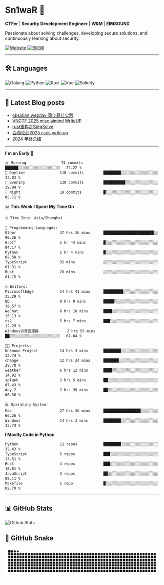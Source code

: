 # Sn1waR 👋

**CTFer** | **Security Development Engineer** | **W&M** | **EIMSOUND**

Passionate about solving challenges, developing secure solutions, and continuously learning about security.

[![Website](https://img.shields.io/website?url=https%3A%2F%2Fwww.snowywar.top)](https://www.snowywar.top) 
[![BiliBili](https://img.shields.io/badge/BiliBili-哔哩哔哩-00A1D6?style=flat&logo=bilibili&logoColor=white)](https://space.bilibili.com/8389161)  

---

## 🛠️ Languages
![Golang](https://img.shields.io/badge/-Golang-00ADD8?style=flat&logo=go&logoColor=white)
![Python](https://img.shields.io/badge/-Python-3776AB?style=flat&logo=python&logoColor=white)
![Rust](https://img.shields.io/badge/-Rust-000000?style=flat&logo=rust&logoColor=white)
![Vue](https://img.shields.io/badge/-Vue.js-4FC08D?style=flat&logo=vue.js&logoColor=white)
![Solidity](https://img.shields.io/badge/-Solidity-363636?style=flat&logo=solidity&logoColor=white)

---
## 📖 Latest Blog posts
<!-- BLOG-POST-LIST:START -->
- [obsidian webdav 同步最佳实践](https://www.snowywar.top/4555.html)
- [VNCTF 2025 misc aimind WriteUP](https://www.snowywar.top/4546.html)
- [rust重构之StegSolve](https://www.snowywar.top/4541.html)
- [西湖论剑2025 cscs write up](https://www.snowywar.top/4527.html)
- [2024 年终总结](https://www.snowywar.top/4525.html)
<!-- BLOG-POST-LIST:END -->
---
<!--START_SECTION:waka-->
**I'm an Early 🐤** 

```text
🌞 Morning                74 commits          ██████░░░░░░░░░░░░░░░░░░░   22.22 % 
🌆 Daytime                110 commits         ████████░░░░░░░░░░░░░░░░░   33.03 % 
🌃 Evening                130 commits         ██████████░░░░░░░░░░░░░░░   39.04 % 
🌙 Night                  19 commits          █░░░░░░░░░░░░░░░░░░░░░░░░   05.71 % 
```


📊 **This Week I Spent My Time On** 

```text
🕑︎ Time Zone: Asia/Shanghai

💬 Programming Languages: 
Other                    37 hrs 36 mins      ███████████████████████░░   90.26 % 
Groff                    1 hr 44 mins        █░░░░░░░░░░░░░░░░░░░░░░░░   04.17 % 
Python                   1 hr 4 mins         █░░░░░░░░░░░░░░░░░░░░░░░░   02.58 % 
TypeScript               32 mins             ░░░░░░░░░░░░░░░░░░░░░░░░░   01.31 % 
Rust                     28 mins             ░░░░░░░░░░░░░░░░░░░░░░░░░   01.15 % 

🔥 Editors: 
MicrosoftEdge            14 hrs 41 mins      █████████░░░░░░░░░░░░░░░░   35.29 % 
QQ                       8 hrs 9 mins        █████░░░░░░░░░░░░░░░░░░░░   19.57 % 
WeChat                   6 hrs 18 mins       ████░░░░░░░░░░░░░░░░░░░░░   15.13 % 
cs2                      5 hrs 7 mins        ███░░░░░░░░░░░░░░░░░░░░░░   12.29 % 
Windows资源管理器             2 hrs 55 mins       ██░░░░░░░░░░░░░░░░░░░░░░░   07.04 % 

🐱‍💻 Projects: 
Unknown Project          14 hrs 3 mins       ████████░░░░░░░░░░░░░░░░░   33.74 % 
change                   12 hrs 24 mins      ███████░░░░░░░░░░░░░░░░░░   29.78 % 
weather                  6 hrs 12 mins       ████░░░░░░░░░░░░░░░░░░░░░   14.92 % 
splunk                   3 hrs 5 mins        ██░░░░░░░░░░░░░░░░░░░░░░░   07.43 % 
day_2                    2 hrs 39 mins       ██░░░░░░░░░░░░░░░░░░░░░░░   06.38 % 

💻 Operating System: 
Mac                      27 hrs 36 mins      █████████████████░░░░░░░░   66.26 % 
Windows                  14 hrs 3 mins       ████████░░░░░░░░░░░░░░░░░   33.74 % 
```

**I Mostly Code in Python** 

```text
Python                   12 repos            ████████░░░░░░░░░░░░░░░░░   32.43 % 
TypeScript               5 repos             ███░░░░░░░░░░░░░░░░░░░░░░   13.51 % 
Rust                     4 repos             ███░░░░░░░░░░░░░░░░░░░░░░   10.81 % 
JavaScript               3 repos             ██░░░░░░░░░░░░░░░░░░░░░░░   08.11 % 
Makefile                 1 repo              █░░░░░░░░░░░░░░░░░░░░░░░░   02.70 % 
```




<!--END_SECTION:waka-->
---

## 📊 GitHub Stats
![Github Stats](https://github-readme-stats.vercel.app/api?username=jiayuqi7813&show_icons=true&theme=radical)

## 🐍 GitHub Snake
<picture>
  <source media="(prefers-color-scheme: dark)" srcset="https://raw.githubusercontent.com/jiayuqi7813/jiayuqi7813/output/github-contribution-grid-snake-dark.svg">
  <source media="(prefers-color-scheme: light)" srcset="https://raw.githubusercontent.com/jiayuqi7813/jiayuqi7813/output/github-contribution-grid-snake.svg">
  <img alt="github contribution grid snake animation" src="https://raw.githubusercontent.com/jiayuqi7813/jiayuqi7813/output/github-contribution-grid-snake.svg">
</picture>

